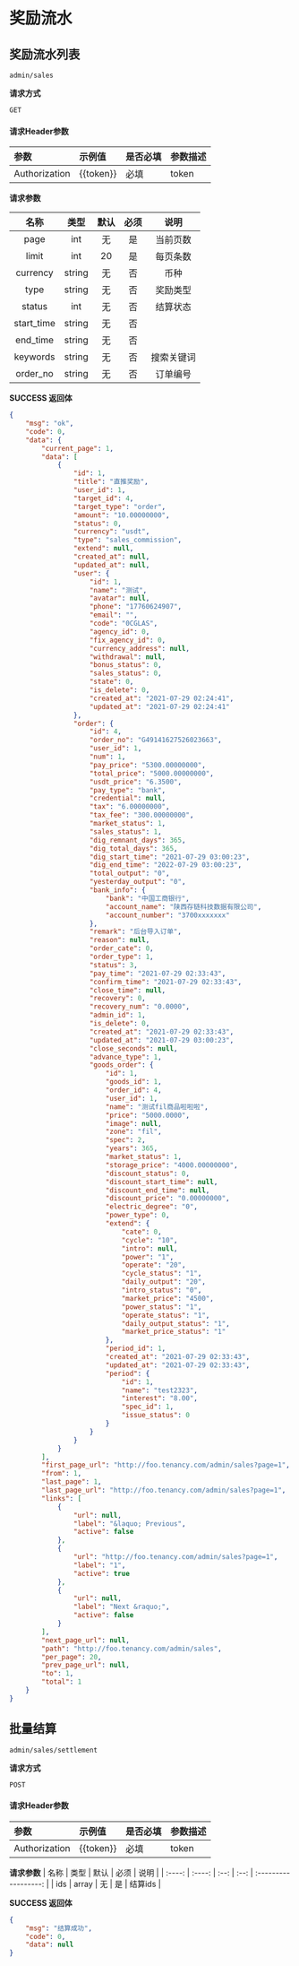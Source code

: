 # 奖励流水

## 奖励流水列表

`admin/sales`

**请求方式**

`GET`

#### 请求Header参数

| 参数          | 示例值    | 是否必填 | 参数描述 |
| :------------ | :-------- | :------- | :------- |
| Authorization | {{token}} | 必填     | token    |

**请求参数**

|  名称  |  类型  | 默认 | 必须 |         说明         |
| :----: | :----: | :--: | :--: | :------------------: |
| page  |  int   |  无  |  是  |       当前页数      |
| limit  |  int   |  20  |   是 |       每页条数       |
| currency  |  string   |  无  |   否 |       币种       |
| type  |  string   |  无  |  否 |       奖励类型       |
| status  |  int   |  无  |  否 |       结算状态       |
| start_time  |  string   |  无  |   否 |              |
| end_time  |  string   |  无  |  否 |              |
| keywords  |  string   |  无  |  否 |       搜索关键词       |
| order_no  |  string   |  无  | 否 |       订单编号       |

**SUCCESS 返回体**

```json
{
    "msg": "ok",
    "code": 0,
    "data": {
        "current_page": 1,
        "data": [
            {
                "id": 1,
                "title": "直推奖励",
                "user_id": 1,
                "target_id": 4,
                "target_type": "order",
                "amount": "10.00000000",
                "status": 0,
                "currency": "usdt",
                "type": "sales_commission",
                "extend": null,
                "created_at": null,
                "updated_at": null,
                "user": {
                    "id": 1,
                    "name": "测试",
                    "avatar": null,
                    "phone": "17760624907",
                    "email": "",
                    "code": "0CGLAS",
                    "agency_id": 0,
                    "fix_agency_id": 0,
                    "currency_address": null,
                    "withdrawal": null,
                    "bonus_status": 0,
                    "sales_status": 0,
                    "state": 0,
                    "is_delete": 0,
                    "created_at": "2021-07-29 02:24:41",
                    "updated_at": "2021-07-29 02:24:41"
                },
                "order": {
                    "id": 4,
                    "order_no": "G49141627526023663",
                    "user_id": 1,
                    "num": 1,
                    "pay_price": "5300.00000000",
                    "total_price": "5000.00000000",
                    "usdt_price": "6.3500",
                    "pay_type": "bank",
                    "credential": null,
                    "tax": "6.00000000",
                    "tax_fee": "300.00000000",
                    "market_status": 1,
                    "sales_status": 1,
                    "dig_remnant_days": 365,
                    "dig_total_days": 365,
                    "dig_start_time": "2021-07-29 03:00:23",
                    "dig_end_time": "2022-07-29 03:00:23",
                    "total_output": "0",
                    "yesterday_output": "0",
                    "bank_info": {
                        "bank": "中国工商银行",
                        "account_name": "陕西存链科技数据有限公司",
                        "account_number": "3700xxxxxxx"
                    },
                    "remark": "后台导入订单",
                    "reason": null,
                    "order_cate": 0,
                    "order_type": 1,
                    "status": 3,
                    "pay_time": "2021-07-29 02:33:43",
                    "confirm_time": "2021-07-29 02:33:43",
                    "close_time": null,
                    "recovery": 0,
                    "recovery_num": "0.0000",
                    "admin_id": 1,
                    "is_delete": 0,
                    "created_at": "2021-07-29 02:33:43",
                    "updated_at": "2021-07-29 03:00:23",
                    "close_seconds": null,
                    "advance_type": 1,
                    "goods_order": {
                        "id": 1,
                        "goods_id": 1,
                        "order_id": 4,
                        "user_id": 1,
                        "name": "测试fil商品啦啦啦",
                        "price": "5000.0000",
                        "image": null,
                        "zone": "fil",
                        "spec": 2,
                        "years": 365,
                        "market_status": 1,
                        "storage_price": "4000.00000000",
                        "discount_status": 0,
                        "discount_start_time": null,
                        "discount_end_time": null,
                        "discount_price": "0.00000000",
                        "electric_degree": "0",
                        "power_type": 0,
                        "extend": {
                            "cate": 0,
                            "cycle": "10",
                            "intro": null,
                            "power": "1",
                            "operate": "20",
                            "cycle_status": "1",
                            "daily_output": "20",
                            "intro_status": "0",
                            "market_price": "4500",
                            "power_status": "1",
                            "operate_status": "1",
                            "daily_output_status": "1",
                            "market_price_status": "1"
                        },
                        "period_id": 1,
                        "created_at": "2021-07-29 02:33:43",
                        "updated_at": "2021-07-29 02:33:43",
                        "period": {
                            "id": 1,
                            "name": "test2323",
                            "interest": "8.00",
                            "spec_id": 1,
                            "issue_status": 0
                        }
                    }
                }
            }
        ],
        "first_page_url": "http://foo.tenancy.com/admin/sales?page=1",
        "from": 1,
        "last_page": 1,
        "last_page_url": "http://foo.tenancy.com/admin/sales?page=1",
        "links": [
            {
                "url": null,
                "label": "&laquo; Previous",
                "active": false
            },
            {
                "url": "http://foo.tenancy.com/admin/sales?page=1",
                "label": "1",
                "active": true
            },
            {
                "url": null,
                "label": "Next &raquo;",
                "active": false
            }
        ],
        "next_page_url": null,
        "path": "http://foo.tenancy.com/admin/sales",
        "per_page": 20,
        "prev_page_url": null,
        "to": 1,
        "total": 1
    }
}
```


## 批量结算

`admin/sales/settlement`

**请求方式**

`POST`

#### 请求Header参数

| 参数          | 示例值    | 是否必填 | 参数描述 |
| :------------ | :-------- | :------- | :------- |
| Authorization | {{token}} | 必填     | token    |

**请求参数**
|  名称  |  类型  | 默认 | 必须 |         说明         |
| :----: | :----: | :--: | :--: | :------------------: |
| ids  |  array   |  无  |  是  |     结算ids      |


**SUCCESS 返回体**

```json
{
    "msg": "结算成功",
    "code": 0,
    "data": null
}
```
